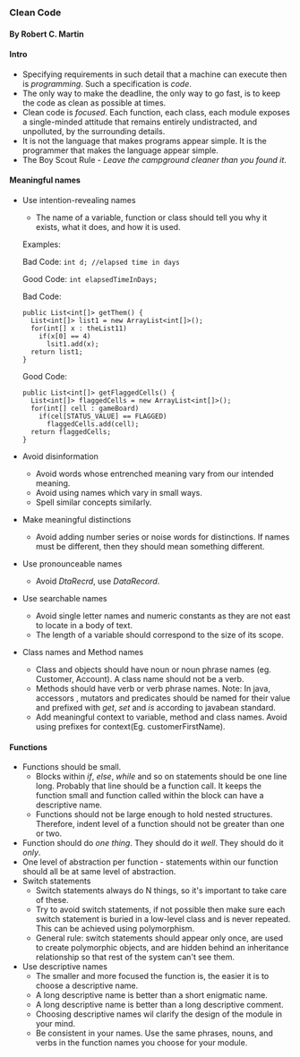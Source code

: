 ### Clean Code
#### By Robert C. Martin

#### Intro

* Specifying requirements in such detail that a machine can execute then is <i>programming</i>. Such a specification is <i>code</i>.
* The only way to make the deadline, the only way to go fast, is to keep the code as clean as possible at times.
* Clean code is <i>focused</i>. Each function, each class, each module exposes a single-minded attitude that remains entirely undistracted, and unpolluted, by the surrounding details.
* It is not the language that makes programs appear simple. It is the programmer that makes the language appear simple.
* The Boy Scout Rule - <i>Leave the campground cleaner than you found it</i>.

#### Meaningful names

* Use intention-revealing names
  * The name of a variable, function or class should tell you why it exists, what it does, and how it is used.

  Examples:

  Bad Code:
  ```int d; //elapsed time in days```

  Good Code:
  ```int elapsedTimeInDays;```

  Bad Code:
  ```
  public List<int[]> getThem() {
    List<int[]> list1 = new ArrayList<int[]>();
    for(int[] x : theList11)
      if(x[0] == 4)
        lsit1.add(x);
    return list1;
  }
  ```

  Good Code:
  ```
  public List<int[]> getFlaggedCells() {
    List<int[]> flaggedCells = new ArrayList<int[]>();
    for(int[] cell : gameBoard)
      if(cel[STATUS_VALUE] == FLAGGED)
        flaggedCells.add(cell);
    return flaggedCells;
  }
  ```
* Avoid disinformation
  * Avoid words whose entrenched meaning vary from our intended meaning.
  * Avoid using names which vary in small ways.
  * Spell similar concepts similarly.
* Make meaningful distinctions
  * Avoid adding number series or noise words for distinctions. If names must be different, then they should mean something different.
* Use pronounceable names 
  * Avoid <i>DtaRecrd</i>, use <i>DataRecord</i>.
* Use searchable names
  * Avoid single letter names and numeric constants as they are not east to locate in a body of text.
  * The length of a variable should correspond to the size of its scope.
* Class names and Method names
  * Class and objects should have noun or noun phrase names (eg. Customer, Account). A class name should not be a verb.
  * Methods should have verb or verb phrase names. 
  Note: In java, accessors , mutators and predicates should be named for their value and prefixed with <i>get</i>, <i>set</i> and <i>is</i> according to javabean standard.
  * Add meaningful context to variable, method and class names. Avoid using prefixes for context(Eg. customerFirstName).

#### Functions

* Functions should be small.
  * Blocks within <i>if</i>, <i>else</i>, <i>while</i>  and so on statements should be one line long. Probably that line should be a function call. It keeps the function small and function called within the block can have a descriptive name.
  * Functions should not be large enough to hold nested structures. Therefore, indent level of a function should not be greater than one or two.
* Function should do <i>one thing</i>. They should do it <i>well</i>. They should do it <i>only</i>.
* One level of abstraction per function - statements within our function should all be at same level of abstraction.
* Switch statements
  * Switch statements always do N things, so it's important to take care of these.
  * Try to avoid switch statements, if not possible then make sure each switch statement is buried in a low-level class and is never repeated. This can be achieved using polymorphism.
  * General rule: switch statements should appear only once, are used to create polymorphic objects, and are hidden behind an inheritance relationship so that rest of the system can't see them.
* Use descriptive names
  * The smaller and more focused the function is, the easier it is to choose a descriptive name.
  * A long descriptive name is better than a short enigmatic name.
  * A long descriptive name is better than a long descriptive comment.
  * Choosing descriptive names wil clarify the design of the module in your mind.
  * Be consistent in your names. Use the same phrases, nouns, and verbs in the function names you choose for your module.
